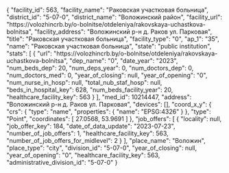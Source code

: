{
    "facility_id": 563,
    "facility_name": "Раковская участковая больница",
    "district_id": "5-07-0",
    "district_name": "Воложинский район",
    "facility_url": "https:\/\/volozhincrb.by\/o-bolnitse\/otdeleniya\/rakovskaya-uchastkova-bolnitsa",
    "facility_address": "Воложинский р-н д. Раков ул. Парковая",
    "title": "Раковская участковая больница",
    "facility_type": "0",
    "ap_1": "35",
    "name": "Раковская участковая больница",
    "state": "public institution",
    "stats": [
        {
            "url": "https:\/\/volozhincrb.by\/o-bolnitse\/otdeleniya\/rakovskaya-uchastkova-bolnitsa",
            "dep_name": "0",
            "date_year": "2023",
            "num_beds_dep": 20,
            "num_deps_year": 0,
            "num_doctors_dep": 0,
            "num_doctors_med": 0,
            "year_of_closing": null,
            "year_of_opening": "0",
            "num_nurse_in_hosp": null,
            "total_nub_staf_hosp": null,
            "beds_in_hospital_key": 628,
            "num_beds_facility_year": 20,
            "healthcare_facility_key": 563
        }
    ],
    "med_id": 10214447,
    "address": "Воложинский р-н д. Раков ул. Парковая",
    "devices": [],
    "coord_x_y": {
        "crs": {
            "type": "name",
            "properties": {
                "name": "EPSG:4326"
            }
        },
        "type": "Point",
        "coordinates": [
            27.0568,
            53.9691
        ]
    },
    "job_offers": [
        {
            "locality": null,
            "job_offer_key": 184,
            "date_of_data_update": "2023-07-23",
            "number_of_job_offers": 1,
            "healthcare_facility_key": 563,
            "number_of_job_offers_for_midlevel": 2
        }
    ],
    "place_name": "Воложин",
    "place_type": "city",
    "division_id": "5-07-0",
    "year_of_closing": null,
    "year_of_opening": "0",
    "healthcare_facility_key": 563,
    "administrative_division_id": "5-07-0"
}